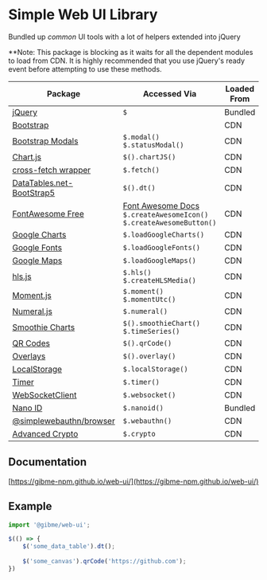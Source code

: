 # Simple Web UI Library

Bundled up *common* UI tools with a lot of helpers extended into jQuery

**Note: This package is blocking as it waits for all the dependent modules to load from CDN. It is highly recommended that you use jQuery's ready event before attempting to use these methods.

| Package                                                                                                                  | Accessed Via                                                                                                                                          | Loaded From |
|--------------------------------------------------------------------------------------------------------------------------|-------------------------------------------------------------------------------------------------------------------------------------------------------|-------------|
| [jQuery](https://jquery.com/)                                                                                            | `$`                                                                                                                                                   | Bundled     |
| [Bootstrap](https://getbootstrap.com/)                                                                                   |                                                                                                                                                       | CDN         |
| [Bootstrap Modals](https://getbootstrap.com/docs/5.3/components/modal/)                                                  | `$.modal()`<br>`$.statusModal()`                                                                                                                      | CDN         |
| [Chart.js](https://www.chartjs.org/)                                                                                     | `$().chartJS()`                                                                                                                                       | CDN         |
| [cross-fetch wrapper](https://www.npmjs.com/package/@gibme/fetch)                                                        | `$.fetch()`                                                                                                                                           | CDN         |
| [DataTables.net-BootStrap5](https://datatables.net)                                                                      | `$().dt()`                                                                                                                                            | CDN         |
| [FontAwesome Free](https://fontawesome.com/search?m=free&o=r)                                                            | [Font Awesome Docs](https://docs.fontawesome.com/web/setup/get-started/#2-find-and-add-icons)<br>`$.createAwesomeIcon()`<br>`$.createAwesomeButton()` | CDN         |
| [Google Charts](https://developers.google.com/chart)                                                                     | `$.loadGoogleCharts()`                                                                                                                                | CDN         |
| [Google Fonts](https://developers.google.com/fonts/docs/css2)                                                            | `$.loadGoogleFonts()`                                                                                                                                 | CDN         |
| [Google Maps](https://developers.google.com/maps)                                                                        | `$.loadGoogleMaps()`                                                                                                                                  | CDN         |
| [hls.js](https://www.npmjs.com/package/hls.js)                                                                           | `$.hls()`<br>`$.createHLSMedia()`                                                                                                                     | CDN         |
| [Moment.js](https://www.npmjs.com/package/moment)                                                                        | `$.moment()`<br>`$.momentUtc()`                                                                                                                       | CDN         |
| [Numeral.js](https://www.npmjs.com/package/numeral)                                                                      | `$.numeral()`                                                                                                                                         | CDN         |
| [Smoothie Charts](http://smoothiecharts.org/)                                                                            | `$().smoothieChart()`<br>`$.timeSeries()`                                                                                                             | CDN         |
| [QR Codes](https://npmjs.org/package/@gibme/qrcode)                                                                      | `$().qrCode()`                                                                                                                                        | CDN         |
| [Overlays](https://npmjs.org/package/@gibme/overlay)                                                                     | `$().overlay()`                                                                                                                                       | CDN         |
| [LocalStorage](https://www.npmjs.com/package/@gibme/local-storage)                                                       | `$.localStorage()`                                                                                                                                    | CDN         |
| [Timer](https://gibme-npm.github.io/timer/)                                                                              | `$.timer()`                                                                                                                                           | CDN         |
| [WebSocketClient](https://developer.mozilla.org/en-US/docs/Web/API/WebSockets_API/Writing_WebSocket_client_applications) | `$.websocket()`                                                                                                                                       | CDN         |
| [Nano ID](https://npmjs.org/package/nanoid)                                                                              | `$.nanoid()`                                                                                                                                          | Bundled     |
| [@simplewebauthn/browser](https://simplewebauthn.dev/docs/packages/browser)                                              | `$.webauthn()`                                                                                                                                        | CDN         |
| [Advanced Crypto](https://gibme-npm.github.io/crypto/classes/Crypto.html)                                                | `$.crypto`                                                                                                                                            | CDN         |

## Documentation

[https://gibme-npm.github.io/web-ui/](https://gibme-npm.github.io/web-ui/)

## Example

```typescript
import '@gibme/web-ui';

$(() => {
    $('some_data_table').dt();
    
    $('some_canvas').qrCode('https://github.com');
})
```
